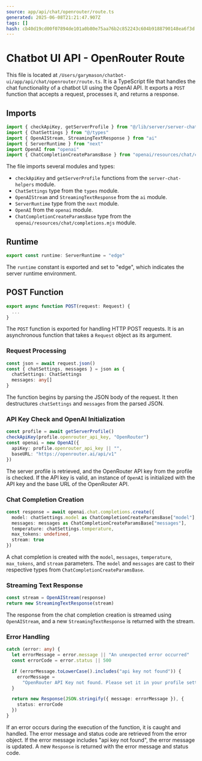 ```yaml
---
source: app/api/chat/openrouter/route.ts
generated: 2025-06-08T21:21:47.907Z
tags: []
hash: cb40d19cd00f07894de101a0b80e75aa76b2c852243c604b9188790148ea6f3d
---
```


# Chatbot UI API - OpenRouter Route

This file is located at `/Users/garymason/chatbot-ui/app/api/chat/openrouter/route.ts`. It is a TypeScript file that handles the chat functionality of a chatbot UI using the OpenAI API. It exports a `POST` function that accepts a request, processes it, and returns a response.

## Imports

```ts
import { checkApiKey, getServerProfile } from "@/lib/server/server-chat-helpers"
import { ChatSettings } from "@/types"
import { OpenAIStream, StreamingTextResponse } from "ai"
import { ServerRuntime } from "next"
import OpenAI from "openai"
import { ChatCompletionCreateParamsBase } from "openai/resources/chat/completions.mjs"
```

The file imports several modules and types:

- `checkApiKey` and `getServerProfile` functions from the `server-chat-helpers` module.
- `ChatSettings` type from the `types` module.
- `OpenAIStream` and `StreamingTextResponse` from the `ai` module.
- `ServerRuntime` type from the `next` module.
- `OpenAI` from the `openai` module.
- `ChatCompletionCreateParamsBase` type from the `openai/resources/chat/completions.mjs` module.

## Runtime

```ts
export const runtime: ServerRuntime = "edge"
```

The `runtime` constant is exported and set to "edge", which indicates the server runtime environment.

## POST Function

```ts
export async function POST(request: Request) {
  ...
}
```

The `POST` function is exported for handling HTTP POST requests. It is an asynchronous function that takes a `Request` object as its argument.

### Request Processing

```ts
const json = await request.json()
const { chatSettings, messages } = json as {
  chatSettings: ChatSettings
  messages: any[]
}
```

The function begins by parsing the JSON body of the request. It then destructures `chatSettings` and `messages` from the parsed JSON.

### API Key Check and OpenAI Initialization

```ts
const profile = await getServerProfile()
checkApiKey(profile.openrouter_api_key, "OpenRouter")
const openai = new OpenAI({
  apiKey: profile.openrouter_api_key || "",
  baseURL: "https://openrouter.ai/api/v1"
})
```

The server profile is retrieved, and the OpenRouter API key from the profile is checked. If the API key is valid, an instance of `OpenAI` is initialized with the API key and the base URL of the OpenRouter API.

### Chat Completion Creation

```ts
const response = await openai.chat.completions.create({
  model: chatSettings.model as ChatCompletionCreateParamsBase["model"],
  messages: messages as ChatCompletionCreateParamsBase["messages"],
  temperature: chatSettings.temperature,
  max_tokens: undefined,
  stream: true
})
```

A chat completion is created with the `model`, `messages`, `temperature`, `max_tokens`, and `stream` parameters. The `model` and `messages` are cast to their respective types from `ChatCompletionCreateParamsBase`.

### Streaming Text Response

```ts
const stream = OpenAIStream(response)
return new StreamingTextResponse(stream)
```

The response from the chat completion creation is streamed using `OpenAIStream`, and a new `StreamingTextResponse` is returned with the stream.

### Error Handling

```ts
catch (error: any) {
  let errorMessage = error.message || "An unexpected error occurred"
  const errorCode = error.status || 500

  if (errorMessage.toLowerCase().includes("api key not found")) {
    errorMessage =
      "OpenRouter API Key not found. Please set it in your profile settings."
  }

  return new Response(JSON.stringify({ message: errorMessage }), {
    status: errorCode
  })
}
```

If an error occurs during the execution of the function, it is caught and handled. The error message and status code are retrieved from the error object. If the error message includes "api key not found", the error message is updated. A new `Response` is returned with the error message and status code.